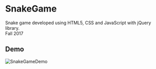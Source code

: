 # SnakeGame

Snake game developed using HTML5, CSS and JavaScript with jQuery library.  
Fall 2017

## Demo

![SnakeGameDemo](https://user-images.githubusercontent.com/45317395/87360095-02138a00-c572-11ea-8951-408426d99c7a.gif)
